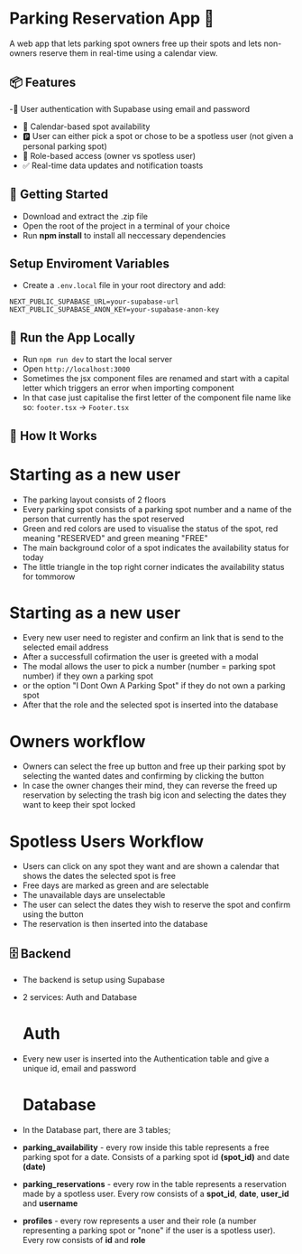 # Parking Reservation App 🚗

A web app that lets parking spot owners free up their spots and lets non-owners reserve them in real-time using a calendar view.

## 📦 Features
-👤 User authentication with Supabase using email and password
- 📅 Calendar-based spot availability
- 🅿️ User can either pick a spot or chose to be a spotless user (not given a personal parking spot)
- 🔐 Role-based access (owner vs spotless user)
- ✅ Real-time data updates and notification toasts

## 🚀 Getting Started
- Download and extract the .zip file
- Open the root of the project in a terminal of your choice
- Run **npm install** to install all neccessary dependencies

## Setup Enviroment Variables
- Create a `.env.local` file in your root directory and add:

```env
NEXT_PUBLIC_SUPABASE_URL=your-supabase-url
NEXT_PUBLIC_SUPABASE_ANON_KEY=your-supabase-anon-key
```

## 🧪 Run the App Locally
- Run `npm run dev` to start the local server
- Open `http://localhost:3000`
- Sometimes the jsx component files are renamed and start with a capital letter which triggers an error when importing component
- In that case just capitalise the first letter of the component file name like so: `footer.tsx` -> `Footer.tsx`

## 🧰 How It Works

# Starting as a new user
- The parking layout consists of 2 floors
- Every parking spot consists of a parking spot number and a name of the person that currently has the spot reserved
- Green and red colors are used to visualise the status of the spot, red meaning "RESERVED" and green meaning "FREE"
- The main background color of a spot indicates the availability status for today
- The little triangle in the top right corner indicates the availability status for tommorow

# Starting as a new user
- Every new user need to register and confirm an link that is send to the selected email address
- After a successfull cofirmation the user is greeted with a modal
- The modal allows the user to pick a number (number = parking spot number) if they own a parking spot
- or the option "I Dont Own A Parking Spot" if they do not own a parking spot
- After that the role and the selected spot is inserted into the database

# Owners workflow
- Owners can select the free up button and free up their parking spot by selecting the wanted dates and confirming by clicking the button
- In case the owner changes their mind, they can reverse the freed up reservation by selecting the trash big icon and selecting the dates they want to keep their spot locked

# Spotless Users Workflow
- Users can click on any spot they want and are shown a calendar that shows the dates the selected spot is free
- Free days are marked as green and are selectable
- The unavailable days are unselectable
- The user can select the dates they wish to reserve the spot and confirm using the button
- The reservation is then inserted into the database

## 🗄️ Backend
- The backend is setup using Supabase
- 2 services: Auth and Database

  # Auth
- Every new user is inserted into the Authentication table and give a unique id, email and password

  # Database
- In the Database part, there are 3 tables;
- **parking_availability** - every row inside this table represents a free parking spot for a date. Consists of a parking spot id **(spot_id)** and date **(date)**
- **parking_reservations** - every row in the table represents a reservation made by a spotless user. Every row consists of a **spot_id**, **date**, **user_id** and **username**
- **profiles** - every row represents a user and their role (a number representing a parking spot or "none" if the user is a spotless user). Every row consists of **id** and **role**
